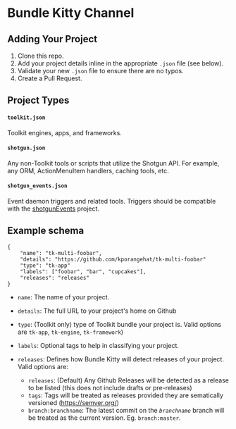 # Bundle Kitty Channel

## Adding Your Project

1. Clone this repo.
2. Add your project details inline in the appropriate `.json` file (see below).
3. Validate your new `.json` file to ensure there are no typos.
4. Create a Pull Request.

## Project Types

#### `toolkit.json`

Toolkit engines, apps, and frameworks.

#### `shotgun.json`
  
Any non-Toolkit tools or scripts that utilize the Shotgun API. For example, any ORM, ActionMenuItem handlers, caching tools, etc. 

#### `shotgun_events.json`
  
Event daemon triggers and related tools. Triggers should be compatible with the [shotgunEvents](https://github.com/shotgunsoftware/shotgunEvents) project.


## Example schema

```
{
    "name": "tk-multi-foobar",
    "details": "https://github.com/kporangehat/tk-multi-foobar"
    "type": "tk-app"
    "labels": ["foobar", "bar", "cupcakes"],
    "releases": "releases"
}
```

- `name`: The name of your project. 
- `details`: The full URL to your project's home on Github
- `type`: (Toolkit only) type of Toolkit bundle your project is. Valid options are `tk-app`, `tk-engine`, `tk-framework`)
- `labels`: Optional tags to help in classifying your project.
- `releases`: Defines how Bundle Kitty will detect releases of your project. Valid options are:
  
  - `releases`: (Default) Any Github Releases will be detected as a release to be listed (this does not include drafts or pre-releases)
  - `tags`: Tags will be treated as releases provided they are sematically versioned (https://semver.org/)
  - `branch:branchname`: The latest commit on the _`branchname`_ branch will be treated as the current version. Eg. `branch:master`.
